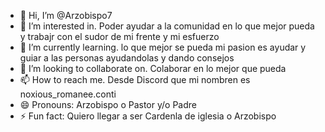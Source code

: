 - 👋 Hi, I’m @Arzobispo7
- 👀 I’m interested in. Poder ayudar a la comunidad en lo que mejor pueda y trabajr con el sudor de mi frente y mi esfuerzo
- 🌱 I’m currently learning. lo que mejor se pueda mi pasion es ayudar y guiar a las personas ayudandolas y dando consejos
- 💞️ I’m looking to collaborate on. Colaborar en lo mejor que pueda
- 📫 How to reach me. Desde Discord que mi nombren es noxious_romanee.conti
- 😄 Pronouns: Arzobispo o Pastor y/o Padre
- ⚡ Fun fact: Quiero llegar a ser Cardenla de iglesia o Arzobispo

<!---
Arzobispo7/Arzobispo7 is a ✨ special ✨ repository because its `README.md` (this file) appears on your GitHub profile.
You can click the Preview link to take a look at your changes.
--->
